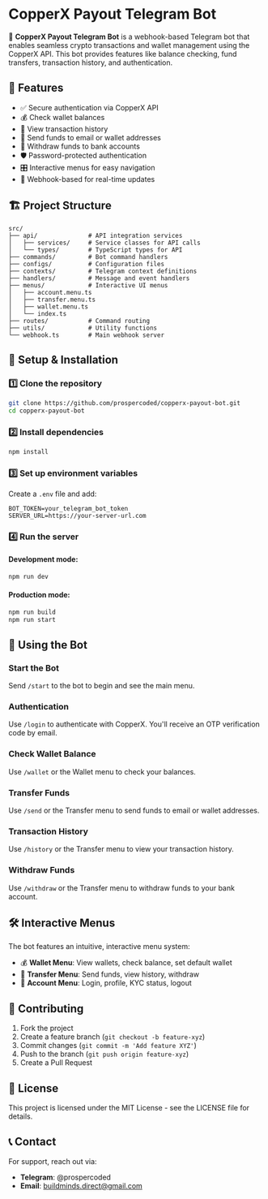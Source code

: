 # CopperX Payout Telegram Bot

🚀 **CopperX Payout Telegram Bot** is a webhook-based Telegram bot that enables seamless crypto transactions and wallet management using the CopperX API. This bot provides features like balance checking, fund transfers, transaction history, and authentication.

## 📌 Features

* ✅ Secure authentication via CopperX API
* 💰 Check wallet balances
* 🔄 View transaction history
* 💸 Send funds to email or wallet addresses
* 🏦 Withdraw funds to bank accounts
* 🛡️ Password-protected authentication
* 🎛️ Interactive menus for easy navigation
* 📡 Webhook-based for real-time updates

## 🏗️ Project Structure

```
src/
├── api/              # API integration services
│   ├── services/     # Service classes for API calls
│   └── types/        # TypeScript types for API
├── commands/         # Bot command handlers
├── configs/          # Configuration files
├── contexts/         # Telegram context definitions
├── handlers/         # Message and event handlers
├── menus/            # Interactive UI menus
│   ├── account.menu.ts
│   ├── transfer.menu.ts
│   ├── wallet.menu.ts
│   └── index.ts
├── routes/           # Command routing
├── utils/            # Utility functions
└── webhook.ts        # Main webhook server
```

## 🔧 Setup & Installation

### **1️⃣ Clone the repository**

```bash
git clone https://github.com/prospercoded/copperx-payout-bot.git
cd copperx-payout-bot
```

### **2️⃣ Install dependencies**

```bash
npm install
```

### **3️⃣ Set up environment variables**

Create a `.env` file and add:

```
BOT_TOKEN=your_telegram_bot_token
SERVER_URL=https://your-server-url.com
```

### **4️⃣ Run the server**

#### Development mode:

```bash
npm run dev
```

#### Production mode:

```bash
npm run build
npm run start
```

## 📡 Using the Bot

### **Start the Bot**

Send `/start` to the bot to begin and see the main menu.

### **Authentication**

Use `/login` to authenticate with CopperX. You'll receive an OTP verification code by email.

### **Check Wallet Balance**

Use `/wallet` or the Wallet menu to check your balances.

### **Transfer Funds**

Use `/send` or the Transfer menu to send funds to email or wallet addresses.

### **Transaction History**

Use `/history` or the Transfer menu to view your transaction history.

### **Withdraw Funds**

Use `/withdraw` or the Transfer menu to withdraw funds to your bank account.

## 🛠️ Interactive Menus

The bot features an intuitive, interactive menu system:

- 💰 **Wallet Menu**: View wallets, check balance, set default wallet
- 🔄 **Transfer Menu**: Send funds, view history, withdraw
- 👤 **Account Menu**: Login, profile, KYC status, logout

## 🚀 Contributing

1. Fork the project
2. Create a feature branch (`git checkout -b feature-xyz`)
3. Commit changes (`git commit -m 'Add feature XYZ'`)
4. Push to the branch (`git push origin feature-xyz`)
5. Create a Pull Request

## 📜 License

This project is licensed under the MIT License - see the LICENSE file for details.

## 📞 Contact

For support, reach out via:

* **Telegram**: @prospercoded
* **Email**: buildminds.direct@gmail.com
